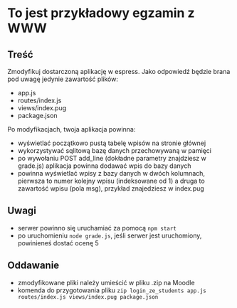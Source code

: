 # To jest przykładowy egzamin z WWW #

## Treść ##

Zmodyfikuj dostarczoną aplikację w espress. Jako odpowiedź będzie brana pod uwagę jedynie zawartość plików:

- app.js
- routes/index.js
- views/index.pug
- package.json

Po modyfikacjach, twoja aplikacja powinna:

- wyświetlać początkowo pustą tabelę wpisów na stronie głównej
- wykorzystywać sqlitową bazę danych przechowywaną w pamięci
- po wywołaniu POST add_line (dokładne parametry znajdziesz w grade.js) aplikacja powinna dodawać wpis do bazy danych 
- powinna wyświetlać wpisy z bazy danych w dwóch kolumnach, pierwsza to numer kolejny wpisu (indeksowane od 1) a druga to zawartość wpisu (pola msg), 
  przykład znajedziesz w index.pug

## Uwagi ##

- serwer powinno się uruchamiać za pomocą `npm start`
- po uruchomieniu `node grade.js`, jeśli serwer jest uruchomiony, powinieneś dostać ocenę 5

## Oddawanie ##

- zmodyfikowane pliki należy umieścić w pliku .zip na Moodle
- komenda do przygotowania pliku `zip login_ze_students app.js routes/index.js views/index.pug package.json`

